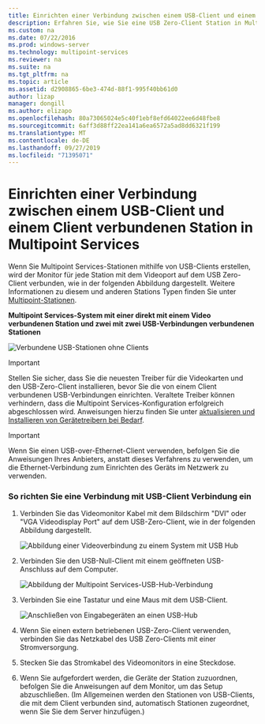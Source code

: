 ```yaml
---
title: Einrichten einer Verbindung zwischen einem USB-Client und einem Client verbundenen Station in Multipoint Services
description: Erfahren Sie, wie Sie eine USB Zero-Client Station in Multipoint Services erstellen.
ms.custom: na
ms.date: 07/22/2016
ms.prod: windows-server
ms.technology: multipoint-services
ms.reviewer: na
ms.suite: na
ms.tgt_pltfrm: na
ms.topic: article
ms.assetid: d2908865-6be3-474d-88f1-995f40bb61d0
author: lizap
manager: dongill
ms.author: elizapo
ms.openlocfilehash: 80a73065024e5c40f1ebf8efd64022ee6d48fbe8
ms.sourcegitcommit: 6aff3d88ff22ea141a6ea6572a5ad8dd6321f199
ms.translationtype: MT
ms.contentlocale: de-DE
ms.lasthandoff: 09/27/2019
ms.locfileid: "71395071"
---
```

# <a name="set-up-a-usb-zero-client-connected-station-in-multipoint-services"></a>Einrichten einer Verbindung zwischen einem USB-Client und einem Client verbundenen Station in Multipoint Services
Wenn Sie Multipoint Services-Stationen mithilfe von USB-Clients erstellen, wird der Monitor für jede Station mit dem Videoport auf dem USB Zero-Client verbunden, wie in der folgenden Abbildung dargestellt. Weitere Informationen zu diesem und anderen Stations Typen finden Sie unter [Multipoint-Stationen](MultiPoint-services-Stations.md).
  
**Multipoint Services-System mit einer direkt mit einem Video verbundenen Station und zwei mit zwei USB-Verbindungen verbundenen Stationen**  
  
![Verbundene USB-Stationen ohne Clients](./media/WMS11_diagram7.gif)  
  
> [!IMPORTANT]  
> Stellen Sie sicher, dass Sie die neuesten Treiber für die Videokarten und den USB-Zero-Client installieren, bevor Sie die von einem Client verbundenen USB-Verbindungen einrichten. Veraltete Treiber können verhindern, dass die Multipoint Services-Konfiguration erfolgreich abgeschlossen wird. Anweisungen hierzu finden Sie unter [aktualisieren und Installieren von Gerätetreibern bei Bedarf](Update-and-install-device-drivers-if-needed.md).  
  
> [!IMPORTANT]  
> Wenn Sie einen USB-over-Ethernet-Client verwenden, befolgen Sie die Anweisungen Ihres Anbieters, anstatt dieses Verfahrens zu verwenden, um die Ethernet-Verbindung zum Einrichten des Geräts im Netzwerk zu verwenden.  
  
### <a name="to-set-up-a-usb-zero-client-connected-station"></a>So richten Sie eine Verbindung mit USB-Client Verbindung ein  
  
1.  Verbinden Sie das Videomonitor Kabel mit dem Bildschirm "DVI" oder "VGA Videodisplay Port" auf dem USB-Zero-Client, wie in der folgenden Abbildung dargestellt.  
  
    ![Abbildung einer Videoverbindung zu einem System mit USB Hub](./media/WMSVideoConnection.gif)  
  
2.  Verbinden Sie den USB-Null-Client mit einem geöffneten USB-Anschluss auf dem Computer.  
  
    ![Abbildung der Multipoint Services-USB-Hub-Verbindung](./media/WMSUSBHubConnection.gif)  
  
3.  Verbinden Sie eine Tastatur und eine Maus mit dem USB-Client.  
  
    ![Anschließen von Eingabegeräten an einen USB-Hub](./media/WMSUSBDeviceConnection.gif)  
  
4.  Wenn Sie einen extern betriebenen USB-Zero-Client verwenden, verbinden Sie das Netzkabel des USB Zero-Clients mit einer Stromversorgung.  
  
5.  Stecken Sie das Stromkabel des Videomonitors in eine Steckdose.  
  
6.  Wenn Sie aufgefordert werden, die Geräte der Station zuzuordnen, befolgen Sie die Anweisungen auf dem Monitor, um das Setup abzuschließen. (Im Allgemeinen werden den Stationen von USB-Clients, die mit dem Client verbunden sind, automatisch Stationen zugeordnet, wenn Sie Sie dem Server hinzufügen.)